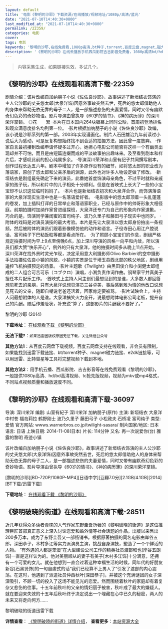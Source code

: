 ```yaml
---
layout: default
title: '电影《黎明的沙耶》下载资源/在线播放/视频地址/1080p/高清/蓝光'
date: "2021-07-10T14:40:30+0800"
last_modified_at: "2021-07-10T14:40:30+0800"
permalink: /22359/
categories: 电影
cover:
tags: 电影
keywords: '黎明的沙耶,在线免费看,1080p高清,bt种子,torrent,百度云盘,magnet,磁力链,迅雷下载资源'
description: '《黎明的沙耶》在线云播放手机西瓜影院吉吉影音免费看，1080p高清bd/hd未删减完整版和tc抢先枪版，mkv/mp4格式，附带bt/torrent种子、magnet/磁力链、百度云盘、网盘资源迅雷下载链接'
---
```


>内容采集生成，如果链接失效，多试几个。


## 《黎明的沙耶》在线观看和高清下载-22359

剧情介绍：该片改编自加纳朋子小说《佐佐良沙耶》，故事讲述了新垣结衣饰演的主人公沙耶的丈夫悠太郎(大泉洋饰)因意外事故突然去世，死后的悠太郎借助他人的身体来帮助无依无靠的母子二人，是一部描述悲伤的夫妻爱情，同时又带有幽默奇幻色彩的奇妙物语。影片导演由曾执导《60岁的情书》、《神的病历薄》的深川荣洋掌镜。   ◎花　　絮   ·本片在日本国内264块银幕上同时公映，首周初登场排名和观众满意度排名均列第一位。   ·影片根据加纳朋子的小说《佐佐良沙耶》改编，该小说是沙耶系列的第一部。2003年实现漫画化。制片人石田雄治九年前读过小说后大为感动，可是反复构想始终找不到合适的拍摄方法，因此曾一度放弃。   ·作家自言最初接到改编申请怀疑多过开心，她担心电影公司能否将这样一个有幽灵出现却并不可怕，而且是由短篇连缀而成的平淡故事拍出趣味来。及至看到剧本和样片后，才感叹此前的担心纯属多余。   ·导演深川荣洋和山室有纪子共同撰写剧本，创作过程长达五六年。剧本中增加了许多原作没有的细节，如将悠太郎的职业改为落语家，原创了悠太郎和父亲矛盾的渊源，此外也对许多人物设定做了修改。   ·新垣结衣是剧组最先确定下来的演员，此番她首度饰演母亲角色，不过平时就和亲戚家的孩子玩，所以和片中的儿子相处十分顺利。但是在首映式上长大了一些的小宝宝却不认识这位临时妈妈了。   ·本片也是新垣结衣初次和大泉洋合作，而饰演落语家的大泉洋现实生活中也是一名落语爱好者。   ·电影版中的悠太郎顶着一头乱蓬蓬的卷发，加上插科打诨的日常举止和落语家职业，已经与原作中的帅哥形象大相径庭。前期拍摄时加纳作家曾进组探班，大泉洋还专门为自己的形象向作家道歉。   ·巧合的是，饰演同学兼闺蜜的富司纯子、波乃久里子和藤田弓子现实中也同岁。   ·附体的戏码是对演员演技的最大考验。本片是先让大泉洋以悠太郎身份拍出一条视频，然后被附体的演员们跟着影像模仿他的动作和语言。子役寺田心用江户腔说话、富司纯子下巴粘饭粒等都是看点所在。   ·为了照顾小宝宝们的作息，剧组严格规定拍摄时间为早上9点至傍晚6点，加上深川导演的风格一向平和内敛，所以演员们都大赞“快乐开心”，例外的只有大泉洋，他的拍摄时间多从晚上11点开始。   ·深川荣洋在找外景时灵光乍现，决定采用意大利摄影师Olivo Barbieri的空中摄影手法拍摄佐佐良小镇的风貌，小镇的实景是位于埼玉县西北部的秩父地区，剧组用遥控飞机拍摄预定的场景。   ·影片主题歌《Twilight》由黒田俊介和小渕健太郎组成的二人组合可苦可乐（コブクロ）演唱，小渕负责作词作曲。钢琴家平井真美子担任本片配乐工作。   ·首映式上主持人问主创们最想见到的是谁，大多数人都回答想见死去的亲朋，只有大泉洋说想见演员三谷卓美，事后感到难为情的他改口说想见死去的父亲，随即自嘲说老爸还活着，回家肯定要被骂。   ·影片试映会上，主持人问最想附体的人是谁。大泉洋搞笑火力全开，说最想附体电影公司老板，提升自己的片酬。随后作羞耻状，补充说“算了，这部影片的片酬我不要好了。”


黎明的沙耶 (2014)

**下载地址**： [在线观看下载 《黎明的沙耶》](https://www.btbtdy.me/btdy/dy535.html) 


**无法下载?**：`如果迅雷因版权原因无法下载，关注微信公众号 `

**其他方法1**：从百度云网盘下载视频，百度云网盘支持在线观看，非会员有限制，如果能找到迅雷下载链接、bt/torrent种子、magnet磁力链接、e2dk链接等，可以用迅雷、比特彗星等工具将完整视频下载到本地。

**其他方法2**：用手机云播、西瓜影院、吉吉影音等在线免费观看《黎明的沙耶》，一般提供1080p高清、hd/bd高清视频、tc抢先版视频，视频为mkv或mp4格式，不同站点视频质量和播放速度不同。


## 《黎明的沙耶》在线观看和高清下载-36097

导演: 深川栄洋 编剧: 山室有紀子 深川栄洋 加納朋子(原作) 主演: 新垣结衣 大泉洋 中村苍 福岛莉拉 鹤野刚士 波乃久里子 藤田弓子 小松政夫 石桥凌 富司纯子 类型: 爱情 官方网站: wwws.warnerbros.co.jp/twilight-sasara/ 制片国家/地区: 日本 语言: 日语 上映日期: 2014-11-08(日本) 片长: 114分钟 又名: 再一次说爱你(台) 雅露的黎明 奇迹小镇

该片改编自加纳朋子小说《佐佐良沙耶》，故事讲述了新垣结衣饰演的主人公沙耶的丈夫悠太郎(大泉洋饰)因意外事故突然去世，死后的悠太郎借助他人的身体来帮助无依无靠的母子二人，是一部描述悲伤的夫妻爱情，同时又带有幽默奇幻色彩的奇妙物语。影片导演由曾执导《60岁的情书》、《神的病历薄》的深川荣洋掌镜。


[黎明的沙耶][BD-720P/1080P-MP4][日语中字][豆瓣7.0分][2.1GB/4.1GB][2014][BT下载/迅雷下载]

**下载地址**： [在线观看下载 《黎明的沙耶》](https://www.btdx8.com/torrent/twilight_sasara_saya_2014.html) 


## 《黎明破晓的街道》在线观看和高清下载-28511

近几年获得众多读者青睐的人气作家东野圭吾所著的《黎明破晓的街道》是这位推理巨匠首部真正意义上深入讨论恋爱和婚外情等社会话题的作品。出版以来售出200多万本，成为了东野圭吾又一部畅销书。根据原著拍摄的同名电影由岸谷五郎，深田恭子，木村多江等实力派演员主演，挑战自身演技，塑造了一个个鲜活的人物。  “有外遇的人都是笨蛋&rdquo;在大型建设公司工作的精英社员渡部和也[岸谷五朗饰]一直是这样认为的。他对美丽顺从的妻子有美子[木村多江饰]十分满意，还拥有一个可爱的女儿。就在他想到一直会过着这种幸福生活的时候，同年代的好朋友新谷[石黑贤饰]的一句自虐式的话“我们已经算不上男人了”引发了渡部的内心震荡。在这时，他遇到了派遣社员仲西秋叶[深田恭子]，并被这个充满谜团的女子深深吸引，不顾一切的投入了这场不能见光的恋爱。然而围绕着秋叶的家庭却有着复杂又悲伤的往事。十五年前秋叶的父亲的情妇丽子被害，秋叶成了最大的嫌疑人。就在要迎来失效的十五年后秋叶终于决定说出一个埋藏在心中已久的秘密，两人的未来又将走向何方......


黎明破晓的街道迅雷下载

**详情查看**： [《黎明破晓的街道》详情介绍](/movie/28511/)， **查看更多**：[本站资源大全](/movie/t/all/)

